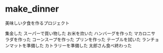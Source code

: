 # make_dinner
美味しい夕食を作るプロジェクト

集金した
スーパーで買い物した
お米を炊いた
ハンバーグを作った
マカロニサラダを作った
コーンスープを作った
プリンを作った
テーブルを拭いた
ランチョンマットを準備した
カトラリーを準備した
太郎さん食べ終わった